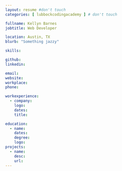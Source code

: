 ```yaml
---
layout: resume #don't touch
categories: [ lubbockcodingacademy ] # don't touch

fullname: Kellyn Barnes
jobtitle: Web Developer

location: Austin, TX
blurb: "Something jazzy"

skills:

github:
linkedin:

email:
website:
workplace:
phone:

workexperience:
  - company:
    logo:
    dates:
    title:

education:
  - name:
    dates:
    degree:
    logo:
projects:
  - name:
    desc:
    url:
---
```

